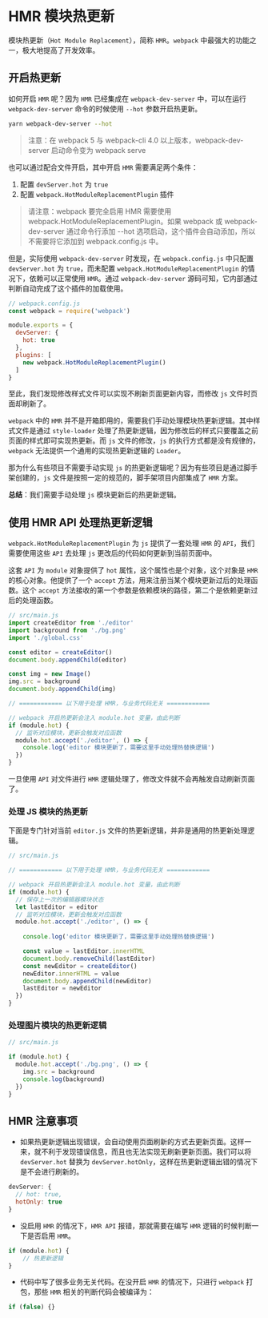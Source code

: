 # HMR 模块热更新

模块热更新（`Hot Module Replacement`），简称 `HMR`。`webpack` 中最强大的功能之一，极大地提高了开发效率。

## 开启热更新

如何开启 `HMR` 呢？因为 `HMR` 已经集成在 `webpack-dev-server` 中，可以在运行 `webpack-dev-server` 命令的时候使用 `--hot` 参数开启热更新。

```bash
yarn webpack-dev-server --hot
```

> 注意：在 webpack 5 与 webpack-cli 4.0 以上版本，webpack-dev-server 启动命令变为 webpack serve

也可以通过配合文件开启，其中开启 `HMR` 需要满足两个条件：

1. 配置 `devServer.hot` 为 `true`
2. 配置 `webpack.HotModuleReplacementPlugin` 插件

> 请注意：webpack 要完全启用 HMR 需要使用 webpack.HotModuleReplacementPlugin。如果 webpack 或 webpack-dev-server 通过命令行添加 --hot 选项启动，这个插件会自动添加，所以不需要将它添加到 webpack.config.js 中。

但是，实际使用 `webpack-dev-server` 时发现，在 `webpack.config.js` 中只配置 `devServer.hot` 为 `true`，而未配置 `webpack.HotModuleReplacementPlugin` 的情况下，依赖可以正常使用 `HMR`。通过 `webpack-dev-server` 源码可知，它内部通过判断自动完成了这个插件的加载使用。

```javascript
// webpack.config.js
const webpack = require('webpack')

module.exports = {
  devServer: {
    hot: true
  },
  plugins: [
    new webpack.HotModuleReplacementPlugin()
  ]
}
```

至此，我们发现修改样式文件可以实现不刷新页面更新内容，而修改 `js` 文件时页面却刷新了。

`webpack` 中的 `HMR` 并不是开箱即用的，需要我们手动处理模块热更新逻辑。其中样式文件是通过 `style-loader` 处理了热更新逻辑，因为修改后的样式只要覆盖之前页面的样式即可实现热更新。而 `js` 文件的修改，`js` 的执行方式都是没有规律的，`webpack` 无法提供一个通用的实现热更新逻辑的 `Loader`。

那为什么有些项目不需要手动实现 `js` 的热更新逻辑呢？因为有些项目是通过脚手架创建的，`js` 文件是按照一定的规范的，脚手架项目内部集成了 `HMR` 方案。

**总结**：我们需要手动处理 `js` 模块更新后的热更新逻辑。

## 使用 HMR API 处理热更新逻辑

`webpack.HotModuleReplacementPlugin` 为 `js` 提供了一套处理 `HMR` 的 `API`，我们需要使用这些 `API` 去处理 `js` 更改后的代码如何更新到当前页面中。

这套 `API` 为 `module` 对象提供了 `hot` 属性，这个属性也是个对象，这个对象是 `HMR` 的核心对象。他提供了一个 `accept` 方法，用来注册当某个模块更新过后的处理函数。这个 `accept` 方法接收的第一个参数是依赖模块的路径，第二个是依赖更新过后的处理函数。

```javascript
// src/main.js
import createEditor from './editor'
import background from './bg.png'
import './global.css'

const editor = createEditor()
document.body.appendChild(editor)

const img = new Image()
img.src = background
document.body.appendChild(img)

// ============ 以下用于处理 HMR，与业务代码无关 ============

// webpack 开启热更新会注入 module.hot 变量，由此判断
if (module.hot) {
  // 监听对应模块，更新会触发对应函数
  module.hot.accept('./editor', () => {
    console.log('editor 模块更新了，需要这里手动处理热替换逻辑')
  })
}
```

一旦使用 `API` 对文件进行 `HMR` 逻辑处理了，修改文件就不会再触发自动刷新页面了。

### 处理 JS 模块的热更新

下面是专门针对当前 `editor.js` 文件的热更新逻辑，并非是通用的热更新处理逻辑。

```javascript
// src/main.js

// ============ 以下用于处理 HMR，与业务代码无关 ============

// webpack 开启热更新会注入 module.hot 变量，由此判断
if (module.hot) {
  // 保存上一次的编辑器模块状态
  let lastEditor = editor
  // 监听对应模块，更新会触发对应函数
  module.hot.accept('./editor', () => {
    
    console.log('editor 模块更新了，需要这里手动处理热替换逻辑')

    const value = lastEditor.innerHTML
    document.body.removeChild(lastEditor)
    const newEditor = createEditor()
    newEditor.innerHTML = value
    document.body.appendChild(newEditor)
    lastEditor = newEditor
  })
}
```

### 处理图片模块的热更新逻辑

```javascript
// src/main.js

if (module.hot) {
  module.hot.accept('./bg.png', () => {
    img.src = background
    console.log(background)
  })
}
```

## HMR 注意事项

- 如果热更新逻辑出现错误，会自动使用页面刷新的方式去更新页面。这样一来，就不利于发现错误信息，而且也无法实现无刷新更新页面。我们可以将 `devServer.hot` 替换为 `devServer.hotOnly`，这样在热更新逻辑出错的情况下是不会进行刷新的。

```javascript
devServer: {
  // hot: true,
  hotOnly: true
}
```

- 没启用 `HMR` 的情况下，`HMR API` 报错，那就需要在编写 `HMR` 逻辑的时候判断一下是否启用 `HMR`。

```javascript
if (module.hot) {
    // 热更新逻辑
}
```

- 代码中写了很多业务无关代码。在没开启 `HMR` 的情况下，只进行 `webpack` 打包，那些 `HMR` 相关的判断代码会被编译为：

```javascript
if (false) {} 
```